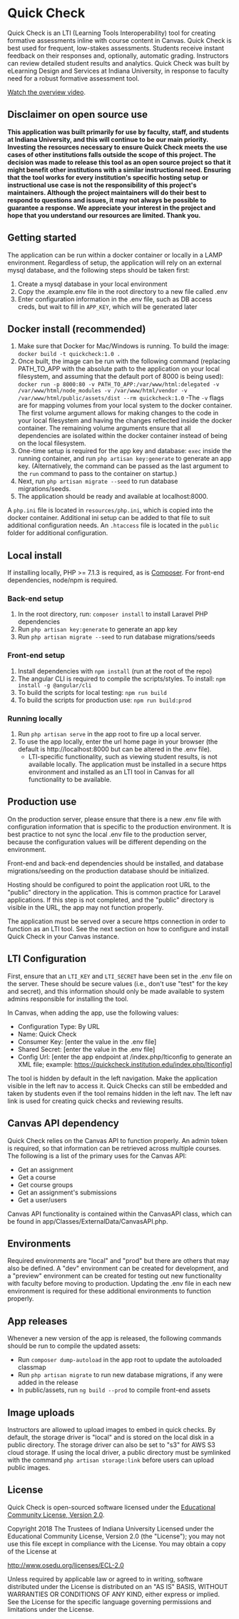 # Quick Check

Quick Check is an LTI (Learning Tools Interoperability) tool for creating formative assessments inline with course content in Canvas. Quick Check is best used for frequent, low-stakes assessments. Students receive instant feedback on their responses and, optionally, automatic grading. Instructors can review detailed student results and analytics. Quick Check was built by eLearning Design and Services at Indiana University, in response to faculty need for a robust formative assessment tool.

[Watch the overview video](https://iu.mediaspace.kaltura.com/media/Quick+Check/1_yy7hbu19).

## Disclaimer on open source use

**This application was built primarily for use by faculty, staff, and students at Indiana University, and this will continue to be our main priority. Investing the resources necessary to ensure Quick Check meets the use cases of other institutions falls outside the scope of this project. The decision was made to release this tool as an open source project so that it might benefit other institutions with a similar instructional need. Ensuring that the tool works for every institution's specific hosting setup or instructional use case is not the responsibility of this project's maintainers. Although the project maintainers will do their best to respond to questions and issues, it may not always be possible to guarantee a response. We appreciate your interest in the project and hope that you understand our resources are limited. Thank you.**

## Getting started

The application can be run within a docker container or locally in a LAMP environment. Regardless of setup, the application will rely on an external mysql database, and the following steps should be taken first:

1. Create a mysql database in your local environment
2. Copy the .example.env file in the root directory to a new file called .env
3. Enter configuration information in the .env file, such as DB access creds, but wait to fill in `APP_KEY`, which will be generated later

## Docker install (recommended)

1. Make sure that Docker for Mac/Windows is running. To build the image: `docker build -t quickcheck:1.0 .`
2. Once built, the image can be run with the following command (replacing PATH_TO_APP with the absolute path to the application on your local filesystem, and assuming that the default port of 8000 is being used): `docker run -p 8000:80 -v PATH_TO_APP:/var/www/html:delegated -v /var/www/html/node_modules -v /var/www/html/vendor -v /var/www/html/public/assets/dist --rm quickcheck:1.0`
  -The `-v` flags are for mapping volumes from your local system to the docker container. The first volume argument allows for making changes to the code in your local filesystem and having the changes reflected inside the docker container. The remaining volume arguments ensure that all dependencies are isolated within the docker container instead of being on the local filesystem.
3. One-time setup is required for the app key and database: `exec` inside the running container, and run `php artisan key:generate` to generate an app key. (Alternatively, the command can be passed as the last argument to the `run` command to pass to the container on startup.)
4. Next, run `php artisan migrate --seed` to run database migrations/seeds.
5. The application should be ready and available at localhost:8000.

A `php.ini` file is located in `resources/php.ini`, which is copied into the docker container. Additional ini setup can be added to that file to suit additional configuration needs. An `.htaccess` file is located in the `public` folder for additional configuration.

## Local install

If installing locally, PHP >= 7.1.3 is required, as is [Composer](https://getcomposer.org). For front-end dependencies, node/npm is required.

### Back-end setup
1. In the root directory, run: `composer install` to install Laravel PHP dependencies
2. Run `php artisan key:generate` to generate an app key
3. Run `php artisan migrate --seed` to run database migrations/seeds

### Front-end setup
1. Install dependencies with `npm install` (run at the root of the repo)
2. The angular CLI is required to compile the scripts/styles. To install: `npm install -g @angular/cli`
3. To build the scripts for local testing: `npm run build`
4. To build the scripts for production use: `npm run build:prod`

### Running locally
1. Run `php artisan serve` in the app root to fire up a local server.
2. To use the app locally, enter the url home page in your browser (the default is http://localhost:8000 but can be altered in the .env file).
    - LTI-specific functionality, such as viewing student results, is not available locally. The application must be installed in a secure https environment and installed as an LTI tool in Canvas for all functionality to be available.

## Production use

On the production server, please ensure that there is a new .env file with configuration information that is specific to the production environment. It is best practice to not sync the local .env file to the production server, because the configuration values will be different depending on the environment.

Front-end and back-end dependencies should be installed, and database migrations/seeding on the production database should be initialized.

Hosting should be configured to point the application root URL to the "public" directory in the application. This is common practice for Laravel applications. If this step is not completed, and the "public" directory is visible in the URL, the app may not function properly.

The application must be served over a secure https connection in order to function as an LTI tool. See the next section on how to configure and install Quick Check in your Canvas instance.

## LTI Configuration

First, ensure that an `LTI_KEY` and `LTI_SECRET` have been set in the .env file on the server. These should be secure values (i.e., don't use "test" for the key and secret), and this information should only be made available to system admins responsible for installing the tool.

In Canvas, when adding the app, use the following values:

 * Configuration Type: By URL
 * Name: Quick Check
 * Consumer Key: [enter the value in the .env file]
 * Shared Secret: [enter the value in the .env file]
 * Config Url: [enter the app endpoint at /index.php/lticonfig to generate an XML file; example: https://quickcheck.institution.edu/index.php/lticonfig]

The tool is hidden by default in the left navigation. Make the application visible in the left nav to access it. Quick Checks can still be embedded and taken by students even if the tool remains hidden in the left nav. The left nav link is used for creating quick checks and reviewing results.

## Canvas API dependency

Quick Check relies on the Canvas API to function properly. An admin token is required, so that information can be retrieved across multiple courses. The following is a list of the primary uses for the Canvas API:

 * Get an assignment
 * Get a course
 * Get course groups
 * Get an assignment's submissions
 * Get a user/users

Canvas API functionality is contained within the CanvasAPI class, which can be found in app/Classes/ExternalData/CanvasAPI.php.

## Environments

Required environments are "local" and "prod" but there are others that may also be defined. A "dev" environment can be created for development, and a "preview" environment can be created for testing out new functionality with faculty before moving to production. Updating the .env file in each new environment is required for these additional environments to function properly.

## App releases

Whenever a new version of the app is released, the following commands should be run to compile the updated assets:

 * Run `composer dump-autoload` in the app root to update the autoloaded classmap
 * Run `php artisan migrate` to run new database migrations, if any were added in the release
 * In public/assets, run `ng build --prod` to compile front-end assets

## Image uploads

Instructors are allowed to upload images to embed in quick checks. By default, the storage driver is "local" and is stored on the local disk in a public directory. The storage driver can also be set to "s3" for AWS S3 cloud storage. If using the local driver, a public directory must be symlinked with the command `php artisan storage:link` before users can upload public images.

## License
Quick Check is open-sourced software licensed under the [Educational Community License, Version 2.0](https://opensource.org/licenses/ECL-2.0).

Copyright 2018 The Trustees of Indiana University Licensed under the
  Educational Community License, Version 2.0 (the "License"); you may
  not use this file except in compliance with the License. You may
  obtain a copy of the License at

http://www.osedu.org/licenses/ECL-2.0

  Unless required by applicable law or agreed to in writing,
  software distributed under the License is distributed on an "AS IS"
  BASIS, WITHOUT WARRANTIES OR CONDITIONS OF ANY KIND, either express
  or implied. See the License for the specific language governing
  permissions and limitations under the License.
